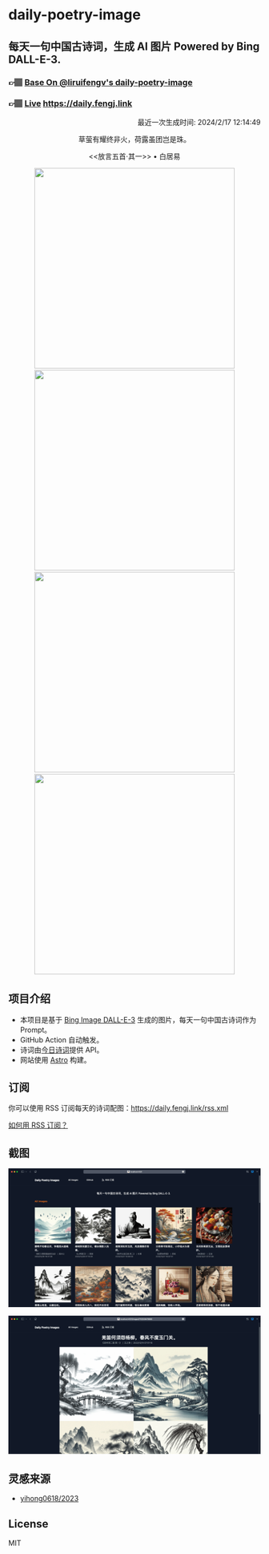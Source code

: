 
# daily-poetry-image

## 每天一句中国古诗词，生成 AI 图片 Powered by Bing DALL-E-3.

### 👉🏽 [Base On @liruifengv's daily-poetry-image](https://github.com/liruifengv/daily-poetry-image)

### 👉🏽 [Live](https://daily.fengj.link) https://daily.fengj.link

<p align="right">
  最近一次生成时间: 2024/2/17 12:14:49
</p>
<p align="center">
草萤有耀终非火，荷露虽团岂是珠。
</p>
<p align="center">
<<放言五首·其一>> • 白居易
</p>
<p align="center">
<img src="https://tse4.mm.bing.net/th/id/OIG1.PfitLUSiDIHOJu0bd031" height="400" width="400" />
<img src="https://tse2.mm.bing.net/th/id/OIG1..8mEwK3fE0vWIGaja92K" height="400" width="400" />
<img src="https://tse3.mm.bing.net/th/id/OIG1.kPgieFkfAPO0U.DhuoHf" height="400" width="400" />
<img src="https://tse3.mm.bing.net/th/id/OIG1.LUHAHMF_41Hv4Z88NA3Y" height="400" width="400" />
</p>

## 项目介绍

-   本项目是基于 [Bing Image DALL-E-3](https://www.bing.com/images/create) 生成的图片，每天一句中国古诗词作为 Prompt。
-   GitHub Action 自动触发。
-   诗词由[今日诗词](https://www.jinrishici.com/)提供 API。
-   网站使用 [Astro](https://astro.build) 构建。

## 订阅

你可以使用 RSS 订阅每天的诗词配图：https://daily.fengj.link/rss.xml

[如何用 RSS 订阅？](https://zhuanlan.zhihu.com/p/55026716)

## 截图

![图片列表](./screenshots/Snipaste_2023-12-28_21-00-26.png)

![图片详情](./screenshots/Snipaste_2023-12-28_21-00-53.png)

## 灵感来源

-   [yihong0618/2023](https://github.com/yihong0618/2023)

## License

MIT
